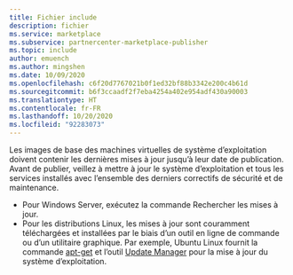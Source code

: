 ```yaml
---
title: Fichier include
description: fichier
ms.service: marketplace
ms.subservice: partnercenter-marketplace-publisher
ms.topic: include
author: emuench
ms.author: mingshen
ms.date: 10/09/2020
ms.openlocfilehash: c6f20d7767021b0f1ed32bf88b3342e200c4b61d
ms.sourcegitcommit: b6f3ccaadf2f7eba4254a402e954adf430a90003
ms.translationtype: HT
ms.contentlocale: fr-FR
ms.lasthandoff: 10/20/2020
ms.locfileid: "92283073"
---
```

Les images de base des machines virtuelles de système d’exploitation doivent contenir les dernières mises à jour jusqu’à leur date de publication. Avant de publier, veillez à mettre à jour le système d’exploitation et tous les services installés avec l’ensemble des derniers correctifs de sécurité et de maintenance.

- Pour Windows Server, exécutez la commande Rechercher les mises à jour.
- Pour les distributions Linux, les mises à jour sont couramment téléchargées et installées par le biais d’un outil en ligne de commande ou d’un utilitaire graphique. Par exemple, Ubuntu Linux fournit la commande [apt-get](https://manpages.ubuntu.com/manpages/cosmic/man8/apt-get.8.html) et l’outil [Update Manager](https://manpages.ubuntu.com/manpages/cosmic/man8/update-manager.8.html) pour la mise à jour du système d’exploitation.